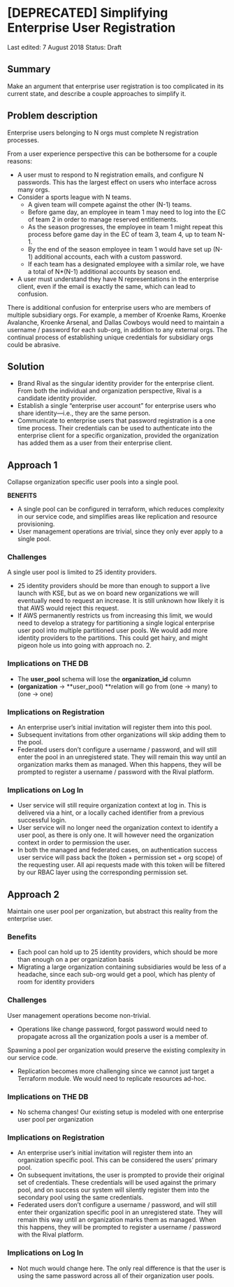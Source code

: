 # **[DEPRECATED] Simplifying Enterprise User Registration**


Last edited: 7 August 2018
Status: Draft

## **Summary**

Make an argument that enterprise user registration is too complicated in its current state, and describe a couple approaches to simplify it.

## **Problem description**

Enterprise users belonging to N orgs must complete N registration processes. 

From a user experience perspective this can be bothersome for a couple reasons:

* A user must to respond to N registration emails, and configure N passwords. This has the largest effect on users who interface across many orgs. 
* Consider a sports league with N teams. 
    * A given team will compete against the other (N-1) teams. 
    * Before game day, an employee in team 1 may need to log into the EC of team 2 in order to manage reserved entitlements.
    * As the season progresses, the employee in team 1 might repeat this process before game day in the EC of team 3, team 4, up to team N-1. 
    * By the end of the season employee in team 1 would have set up (N-1) additional accounts, each with a custom password.
    * If each team has a designated employee with a similar role, we have a total of N*(N-1) additional accounts by season end.
* A user must understand they have N representations in the enterprise client, even if the email is exactly the same, which can lead to confusion.

There is additional confusion for enterprise users who are members of multiple subsidiary orgs. For example, a member of Kroenke Rams, Kroenke Avalanche, Kroenke Arsenal, and Dallas Cowboys would need to maintain a username / password for each sub-org, in addition to any external orgs. The continual process of establishing unique credentials for subsidiary orgs could be abrasive.

## **Solution**

* Brand Rival as the singular identity provider for the enterprise client. From both the individual and organization perspective, Rival is a candidate identity provider.
* Establish a single “enterprise user account” for enterprise users who share identity—i.e., they are the same person. 
* Communicate to enterprise users that password registration is a one time process. Their credentials can be used to authenticate into the enterprise client for a specific organization, provided the organization has added them as a user from their enterprise client. 

## Approach 1

Collapse organization specific user pools into a single pool. 

**BENEFITS**

* A single pool can be configured in terraform, which reduces complexity in our service code, and simplifies areas like replication and resource provisioning.
* User management operations are trivial, since they only ever apply to a single pool.

### Challenges

A single user pool is limited to 25 identity providers.

* 25 identity providers should be more than enough to support a live launch with KSE, but as we on board new organizations we will eventually need to request an increase. It is still unknown how likely it is that AWS would reject this request.
* If AWS permanently restricts us from increasing this limit, we would need to develop a strategy for partitioning a single logical enterprise user pool into multiple partitioned user pools. We would add more identity providers to the partitions. This could get hairy, and might pigeon hole us into going with approach no. 2.

### Implications on THE DB

* The **user_pool** schema will lose the **organization_id** column
* **(organization** → **user_pool) **relation will go from (one → many) to (one → one)

### Implications on Registration

*  An enterprise user’s initial invitation will register them into this pool.
* Subsequent invitations from other organizations will skip adding them to the pool.
* Federated users don’t configure a username / password, and will still enter the pool in an unregistered state. They will remain this way until an organization marks them as managed. When this happens, they will be prompted to register a username / password with the Rival platform.

### Implications on Log In

* User service will still require organization context at log in. This is delivered via a hint, or a locally cached identifier from a previous successful login.
* User service will no longer need the organization context to identify a user pool, as there is only one. It will however need the organization context in order to permission the user.
* In both the managed and federated cases, on authentication success user service will pass back the (token + permission set + org scope) of the requesting user. All api requests made with this token will be filtered by our RBAC layer using the corresponding permission set.




## Approach 2


Maintain one user pool per organization, but abstract this reality from the enterprise user.

### Benefits

* Each pool can hold up to 25 identity providers, which should be more than enough on a per organization basis
* Migrating a large organization containing subsidiaries would be less of a headache, since each sub-org would get a pool, which has plenty of room for identity providers

### Challenges

User management operations become non-trivial.

* Operations like change password, forgot password would need to propagate across all the organization pools a user is a member of.

Spawning a pool per organization would preserve the existing complexity in our service code.

* Replication becomes more challenging since we cannot just target a Terraform module. We would need to replicate resources ad-hoc.

### Implications on THE DB

* No schema changes! Our existing setup is modeled with one enterprise user pool per organization

### Implications on Registration

*  An enterprise user’s initial invitation will register them into an organization specific pool. This can be considered the users’ primary pool.
* On subsequent invitations, the user is prompted to provide their original set of credentials. These credentials will be used against the primary pool, and on success our system will silently register them into the secondary pool using the same credentials.
* Federated users don’t configure a username / password, and will still enter their organization specific pool in an unregistered state. They will remain this way until an organization marks them as managed. When this happens, they will be prompted to register a username / password with the Rival platform. 

### Implications on Log In

* Not much would change here. The only real difference is that the user is using the same password across all of their organization user pools.

